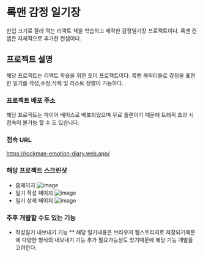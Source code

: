 # 록맨 감정 일기장
한입 크기로 잘라 먹는 리액트 책을 학습하고 
제작한 감정일기장 프로젝트이다.
록맨 컨셉은 자체적으로 추가한 컨셉이다.
## 프로젝트 설명
해당 프로젝트는 리액트 학습을 위한 토이 프로젝트이다.
록맨 캐릭터들로 감정을 표현한 일기를 작성,수정,삭제 및 리스트 정렬이 가능하다.
### 프로젝트 배포 주소
해당 프로젝트는 파이어 베이스로 배포되었으며
무료 플랜이기 때문에 트래픽 초과 시 접속이 불가능 할 수 도 있습니다.

### 접속 URL
https://rockman-emotion-diary.web.app/

### 해당 프로젝트 스크린샷
* 홈페이지
  ![image](https://github.com/tmxhsk99/react_emotion_diary/assets/43513435/ae0b4e2c-25f3-4261-bb3c-4af7ce34fc82)
* 일기 작성 페이지
  ![image](https://github.com/tmxhsk99/react_emotion_diary/assets/43513435/9af99c86-7f03-4dc3-9427-51b196a4595d)
* 일기 상세 페이지
  ![image](https://github.com/tmxhsk99/react_emotion_diary/assets/43513435/2a928a6a-ca49-4a2b-aff4-78fcf9f3365a)

### 추후 개발할 수도 있는 기능
* 작성일기 내보내기 기능 
** 해당 일기내용은 브라우저 웹스토리지로 저장되기때문에 다양한 형식의 내보내기 기능 추가 필요가능성도 있기때문에 해당 기능 개발을 고려한다.